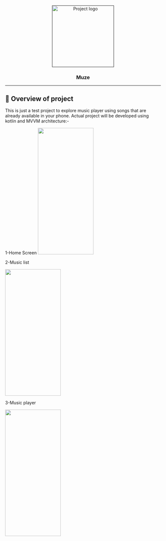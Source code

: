 <p align="center">
  <a href="" rel="noopener">
 <img width=200px height=200px src="https://github.com/Arsh150701/Muze-java-beta/blob/main/app/src/main/res/mipmap-hdpi/muze_icon.png" alt="Project logo"></a>
</p>
<h3 align="center">Muze</h3>

---

## 📝 Overview of project
This is just a test project to explore music player using songs that are already available in your phone. Actual project will be developed using kotlin and MVVM architecture:-

1-Home Screen
<img src="https://github.com/Arsh150701/Muze-java-beta/blob/main/Readme%20pics/Muze%20homescreen.jpeg" width="180" height="410">

2-Music list

<img src="https://github.com/Arsh150701/Muze-java-beta/blob/main/Readme%20pics/Muze%20song%20list.jpeg" width="180" height="410">

3-Music player

<img src="https://github.com/Arsh150701/Muze-java-beta/blob/main/Readme%20pics/Muze%20player.jpeg" width="180" height="410">
